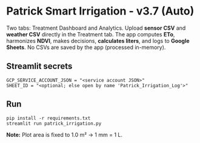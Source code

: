# Patrick Smart Irrigation - v3.7 (Auto)

Two tabs: Treatment Dashboard and Analytics. Upload **sensor CSV** and **weather CSV** directly in the Treatment tab.
The app computes **ETo**, harmonizes **NDVI**, makes decisions, **calculates liters**, and logs to **Google Sheets**.
No CSVs are saved by the app (processed in-memory).

## Streamlit secrets
```
GCP_SERVICE_ACCOUNT_JSON = "<service account JSON>"
SHEET_ID = "<optional; else open by name 'Patrick_Irrigation_Log'>"
```

## Run
```
pip install -r requirements.txt
streamlit run patrick_irrigation.py
```

**Note:** Plot area is fixed to 1.0 m² → 1 mm = 1 L.

